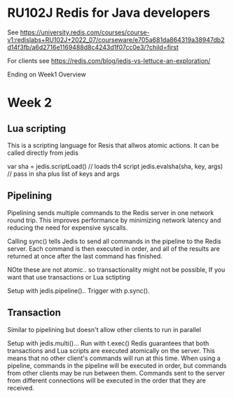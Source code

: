 # RU102J  Redis for Java developers
See https://university.redis.com/courses/course-v1:redislabs+RU102J+2022_07/courseware/e705a681da864319a38947db2d14f3fb/a6d2716e1169488d8c4243d1f07cc0e3/?child=first

For clients see https://redis.com/blog/jedis-vs-lettuce-an-exploration/

Ending on Week1 Overview

# Week 2 
## Lua scripting
This is a scripting language for Resis that allwos atomic actions. It can be called directly from jedis

var sha = jedis.scriptLoad()  // loads th4 script
jedis.evalsha(sha, key, args) // pass in sha plus list of keys and args

## Pipelining
Pipelining sends multiple commands to the Redis server in one network round trip. This improves performance by minimizing network latency and reducing the need for expensive syscalls.

Calling sync() tells Jedis to send all commands in the pipeline to the Redis server. Each command is then executed in order, and all of the results are returned at once after the last command has finished.

NOte these are not atomic.. so transactionality might not be possible, If you want that use transactions or Lua sctipting

Setup with jedis.pipeline().. Trigger with p.sync().

## Transaction
Similar to pipelining but doesn't allow other clients to run in parallel

Setup with jedis.multi()... Run with t.exec()
Redis guarantees that both transactions and Lua scripts are executed atomically on the server. This means that no other client's commands will run at this time. When using a pipeline, commands in the pipeline will be executed in order, but commands from other clients may be run between them. Commands sent to the server from different connections will be executed in the order that they are received.
